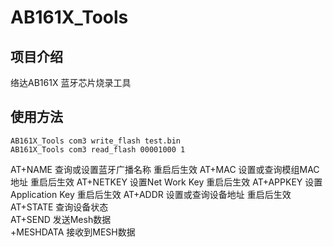 # AB161X_Tools
## 项目介绍
络达AB161X 蓝牙芯片烧录工具

## 使用方法

	AB161X_Tools com3 write_flash test.bin
	AB161X_Tools com3 read_flash 00001000 1
	
	
AT+NAME	查询或设置蓝牙广播名称	重启后生效
AT+MAC	设置或查询模组MAC地址	重启后生效
AT+NETKEY	设置Net Work Key	重启后生效
AT+APPKEY	设置Application Key	重启后生效
AT+ADDR	设置或查询设备地址	重启后生效
AT+STATE	查询设备状态	
AT+SEND	发送Mesh数据	
+MESHDATA	接收到MESH数据	
